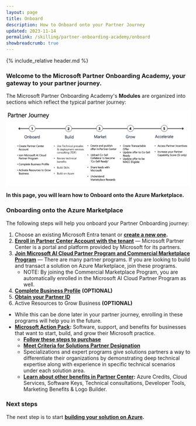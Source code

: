 ```yaml
---
layout: page
title: Onboard 
description: How to Onboard onto your Partner Journey
updated: 2023-11-14
permalink: /skilling/partner-onboarding-academy/onboard
showbreadcrumb: true
---
```

{% include_relative header.md %}

### Welcome to the Microsoft Partner Onboarding Academy, your gateway to your partner journey.

The Microsoft Partner Onboarding Academy's **Modules** are organized into sections which reflect the typical partner journey:

![](../../../assets/partner-onboarding/partner-journey.png)

**In this page, you will learn how to Onboard onto the Azure Marketplace.**

### Onboarding onto the Azure Marketplace

The following steps will help you onboard your Partner Onboarding journey:

1. Choose an existing Microsoft Entra tenant or **[create a new one](https://learn.microsoft.com/en-us/azure/active-directory/fundamentals/create-new-tenant).**
2. **[Enroll in Partner Center Account with the tenant](/PartnerResources/skilling/partner-onboarding-academy/acct)** — Microsoft Partner Center is a portal and platform provided by Microsoft for its partners.
3. **[Join Microsoft AI Cloud Partner Program and Commercial Marketplace Program](https://learn.microsoft.com/en-us/partner-center/intro-to-cloud-partner-program-membership)** — There are many partner programs. If you are looking to build and transact a solution on Azure Marketplace, join these programs.
    - NOTE: By joining the Commercial Marketplace Program, you are automatically enrolled in the Microsoft AI Cloud Partner Program as well.
4. **[Complete Business Profile](https://learn.microsoft.com/en-us/partner-center/create-a-marketing-profile)** **(OPTIONAL)**
5. **[Obtain your Partner ID](https://learn.microsoft.com/en-us/partner-center/partner-center-account-setup#identifiers)**
6. Active Resources to Grow Business **(OPTIONAL)**
  - While this can be done later in your partner journey, enrolling in these programs will help you in the future.
  - **[Microsoft Action Pack](https://partner.microsoft.com/en-us/partnership/action-pack):** Software, support, and benefits for businesses that want to start, build, and grow their Microsoft practice.
    - **[Follow these steps to purchase](https://learn.microsoft.com/en-us/partner-center/mpn-get-action-pack)**
    - **[Meet Criteria for Solutions Partner Designation](https://learn.microsoft.com/en-us/partner-center/introduction-to-pcs)**
    - Specializations and expert programs give solutions partners a way to differentiate their organizations by demonstrating deep technical expertise along with experience in specific technical scenarios under each solution area.
    - **[Learn about other benefits in Partner Center](https://learn.microsoft.com/en-gb/partner-center/manage-your-partner-network-benefits):** Azure Credits, Cloud Services, Software Keys, Technical consultations, Developer Tools, Marketing Benefits & Logo Builder.

### Next steps

The next step is to start **[building your solution on Azure](/PartnerResources/skilling/partner-onboarding-academy/build).**